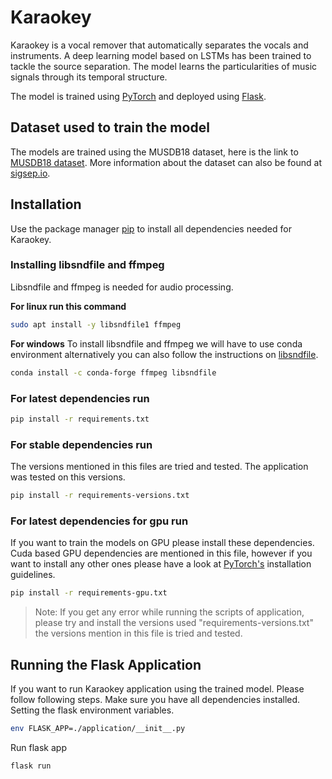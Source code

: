 # Karaokey

Karaokey is a vocal remover that automatically separates the vocals and instruments. A deep learning model based on LSTMs has been trained to tackle the source separation. The model learns the particularities of music signals through its temporal structure.

The model is trained using [PyTorch](https://pytorch.org/) and deployed using [Flask](https://palletsprojects.com/p/flask/).

## Dataset used to train the model
The models are trained using the MUSDB18 dataset, here is the link to [MUSDB18 dataset](https://doi.org/10.5281/zenodo.1117372).
More information about the dataset can also be found at [sigsep.io](https://sigsep.github.io/datasets/musdb.html#musdb18-compressed-stems).

## Installation

Use the package manager [pip](https://pip.pypa.io/en/stable/) to install all dependencies needed for Karaokey.

### Installing libsndfile and ffmpeg
Libsndfile and ffmpeg is needed for audio processing.

**For linux run this command**
```bash
sudo apt install -y libsndfile1 ffmpeg 
```
**For windows**
To install libsndfile and ffmpeg we will have to use conda environment alternatively you can also follow the instructions on [libsndfile](http://www.mega-nerd.com/libsndfile/#Download).
```bash
conda install -c conda-forge ffmpeg libsndfile
```

### For latest dependencies run

```bash
pip install -r requirements.txt
```

### For stable dependencies run
The versions mentioned in this files are tried and tested. The application was tested on this versions.
```bash
pip install -r requirements-versions.txt
```

### For latest dependencies for gpu run
If you want to train the models on GPU please install these dependencies. Cuda based GPU dependencies are mentioned in this file, however if you want to install any other ones please have a look at [PyTorch's](https://pytorch.org/) installation guidelines.
```bash
pip install -r requirements-gpu.txt
```

> Note: If you get any error while running the scripts of application, please try and install the versions used "requirements-versions.txt" the versions mention in this file is tried and tested.

## Running the Flask Application
If you want to run Karaokey application using the trained model. Please follow following steps. Make sure you have all dependencies installed.
Setting the flask environment variables.
```bash
env FLASK_APP=./application/__init__.py 
```
Run flask app
```bash
flask run
```
